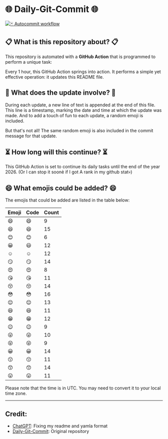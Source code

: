 # 🌐 Daily-Git-Commit 🌐

[![🃏 Autocommit workflow](https://github.com/kleqing/git-auto-commit/actions/workflows/main.yaml/badge.svg?event=check_run)](https://github.com/kleqing/git-auto-commit/actions/workflows/main.yaml)

## 📋 What is this repository about? 📋

This repository is automated with a **GitHub Action** that is programmed to perform a unique task:

Every 1 hour, this GitHub Action springs into action. It performs a simple yet effective operation: it updates this README file.

## 🔄 What does the update involve? 🔄

During each update, a new line of text is appended at the end of this file. This line is a timestamp, marking the date and time at which the update was made. And to add a touch of fun to each update, a random emoji is included.

But that's not all! The same random emoji is also included in the commit message for that update.

## ⏳ How long will this continue? ⏳

This GitHub Action is set to continue its daily tasks until the end of the year 2026. (Or I can stop it soonẻ if I got A rank in my github stat💀)

## 😄 What emojis could be added? 😄

The emojis that could be added are listed in the table below:

| Emoji | Code | Count |
| --- | --- | --- |
| 😄 | :smile: | 9 |
| 😆 | :laughing: | 15 |
| 😊 | :blush: | 6 |
| 😀 | :smiley: | 12 |
| ☺️ | :relaxed: | 12 |
| 😏 | :smirk: | 14 |
| 😍 | :heart_eyes: | 8 |
| 😘 | :kissing_heart: | 11 |
| 😚 | :kissing_closed_eyes: | 14 |
| 😳 | :flushed: | 16 |
| 😌 | :relieved: | 13 |
| 😆 | :satisfied: | 11 |
| 😁 | :grin: | 12 |
| 😉 | :wink: | 9 |
| 😜 | :stuck_out_tongue_winking_eye: | 10 |
| 😝 | :stuck_out_tongue_closed_eyes: | 9 |
| 😀 | :grinning: | 14 |
| 😗 | :kissing: | 11 |
| 😙 | :kissing_smiling_eyes: | 14 |
| 😛 | :stuck_out_tongue: | 11 |

Please note that the time is in UTC. You may need to convert it to your local time zone.

---

## Credit:

- [ChatGPT](chatgpt.com): Fixing my readme and yamla format
- [Daily-Git-Commit](https://github.com/diegomarty/daily-git-commit): Original repository

